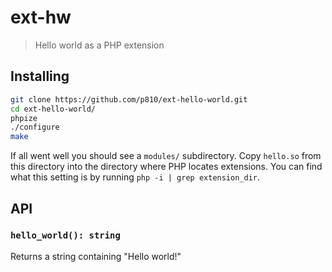 # ext-hw
> Hello world as a PHP extension

## Installing
```bash
git clone https://github.com/p810/ext-hello-world.git
cd ext-hello-world/
phpize
./configure
make
```

If all went well you should see a `modules/` subdirectory. Copy `hello.so` from this directory into the directory where PHP locates extensions. You can find what this setting is by running `php -i | grep extension_dir`.

## API
### `hello_world(): string`
Returns a string containing "Hello world!"
